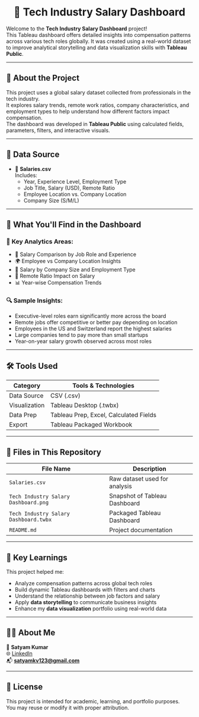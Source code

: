 <h1 align="center">💼 Tech Industry Salary Dashboard </h1>

Welcome to the **Tech Industry Salary Dashboard** project!  
This Tableau dashboard offers detailed insights into compensation patterns across various tech roles globally. It was created using a real-world dataset to improve analytical storytelling and data visualization skills with **Tableau Public**.

---

## 📘 About the Project

This project uses a global salary dataset collected from professionals in the tech industry.  
It explores salary trends, remote work ratios, company characteristics, and employment types to help understand how different factors impact compensation.  
The dashboard was developed in **Tableau Public** using calculated fields, parameters, filters, and interactive visuals.

---

## 📂 Data Source

- 📄 **Salaries.csv**  
  Includes:
  - Year, Experience Level, Employment Type
  - Job Title, Salary (USD), Remote Ratio
  - Employee Location vs. Company Location
  - Company Size (S/M/L)

---

## 📌 What You'll Find in the Dashboard

### 🎯 **Key Analytics Areas:**
- 💼 Salary Comparison by Job Role and Experience
- 🌍 Employee vs Company Location Insights
- 🏢 Salary by Company Size and Employment Type
- 🔄 Remote Ratio Impact on Salary
- 📊 Year-wise Compensation Trends

### 🔍 **Sample Insights:**
- Executive-level roles earn significantly more across the board
- Remote jobs offer competitive or better pay depending on location
- Employees in the US and Switzerland report the highest salaries
- Large companies tend to pay more than small startups
- Year-on-year salary growth observed across most roles

---

## 🛠 Tools Used

| Category         | Tools & Technologies     |
|------------------|--------------------------|
| Data Source      | CSV (.csv)               |
| Visualization    | Tableau Desktop (.twbx)  |
| Data Prep        | Tableau Prep, Excel, Calculated Fields |
| Export           | Tableau Packaged Workbook |

---

## 🧰 Files in This Repository

| File Name                          | Description                             |
|-----------------------------------|-----------------------------------------|
| `Salaries.csv`                    | Raw dataset used for analysis           |
| `Tech Industry Salary Dashboard.png` | Snapshot of Tableau Dashboard         |
| `Tech Industry Salary Dashboard.twbx` | Packaged Tableau Dashboard         |
| `README.md`                       | Project documentation                   |

---

## 🧠 Key Learnings

This project helped me:
- Analyze compensation patterns across global tech roles
- Build dynamic Tableau dashboards with filters and charts
- Understand the relationship between job factors and salary
- Apply **data storytelling** to communicate business insights
- Enhance my **data visualization** portfolio using real-world data

---

## 🙋‍♂️ About Me

👤 **Satyam Kumar**  
🌐 [LinkedIn](https://www.linkedin.com/in/satyam-kumar-5a229222b)  
📬 **satyamkv123@gmail.com**

---

## 📃 License

This project is intended for academic, learning, and portfolio purposes.  
You may reuse or modify it with proper attribution.

